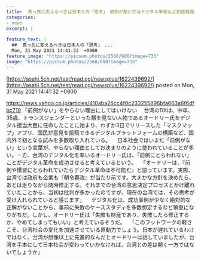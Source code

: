 ```yaml
---
title:  真っ先に変えるべきは日本人の「思考」　前例が無いではデジタル革命など到底無理…  
categories:
- news
excerpt: |
  
feature_text: |
  ##  真っ先に変えるべきは日本人の「思考」　...
  Mon, 31 May 2021 14:41:32  +0900
feature_image: "https://picsum.photos/2560/600?image=733"
image: "https://picsum.photos/2560/600?image=733"
---
```


[https://asahi.5ch.net/test/read.cgi/newsplus/1622439692/](https://asahi.5ch.net/test/read.cgi/newsplus/1622439692/)
posted on Mon, 31 May 2021 14:41:32  +0900

<!--more-->

https://news.yahoo.co.jp/articles/410aba26cc4f0c233255896bfa663a6f6dfbc719 「前例がない」をやらない理由にしてはいけない 　台湾のDXは、中卒、35歳、トランスジェンダーといった類を見ない人物であるオードリー氏をデジタル担当大臣に任命したことに始まり、わずか3日でリリースした「マスクマップ」アプリ、国民が意見を投稿できるデジタルプラットフォームの構築など、国内外で初となる試みを多数取り入れている。 　日本社会ではいまだ「前例がない」という言葉が、やらない理由としてお決まりのように使われていることが多い。一方、台湾のデジタル化を率いるオードリー氏は、「前例にとらわれない」ことがデジタル革命を成功させると考えているという。 　「オードリーは、『前例や慣習にとらわれていたらデジタル革命は不可能だ』と語っています。実際、台湾では政府も企業も『朝令暮改』が当たり前です。大まかな方針を決めたら、あとは走りながら随時修正する。それまでの台湾の意思決定プロセスとかけ離れていたことから、当初は批判が多かったのですが、現在の台湾では、その思考が受け入れられていると感じます」 　デジタル化は、成功事例が少なく絶対的な正解がないことから、事前に失敗のケーススタディを多数想定するなど慎重になりがちだ。しかし、オードリー氏は「失敗も財産であり、失敗したら修正するか、やめてしまってもいい」と考えているそうだ。 　「このフットワークの軽さこそ、台湾社会の変化を加速させている原動力でしょう。日本が遅れているわけではなく、台湾が想像以上に先進的なんだとオードリーは話していましたが、台湾を手本にして日本社会が変わっていかなければ、台湾との差は開く一方ではないでしょうか」
